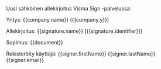 Uusi s&auml;hk&ouml;inen allekirjoitus Visma Sign -palvelussa:

Yritys: {{company.name}} ({{company.y}})

Allekirjoitus: {{signature.name}} ({{signature.identifier}})

Sopimus: {{document}}

Rekister&ouml;ity k&auml;ytt&auml;j&auml;: {{signer.firstName}} {{signer.lastName}} {{signer.email}}

